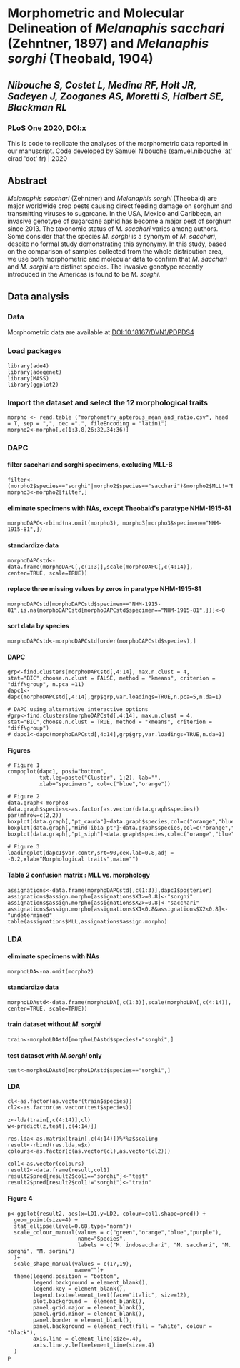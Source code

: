 # Morphometric and Molecular Delineation of _Melanaphis sacchari_ (Zehntner, 1897) and _Melanaphis sorghi_ (Theobald, 1904)
## ***Nibouche S, Costet L, Medina RF, Holt JR, Sadeyen J, Zoogones AS, Moretti S, Halbert SE, Blackman RL***

### PLoS One 2020, DOI:x

This is code to replicate the analyses of the morphometric data reported in our manuscript.  Code developed by Samuel Nibouche (samuel.nibouche 'at' cirad 'dot' fr) | 2020

## Abstract

*Melanaphis sacchari* (Zehntner) and *Melanaphis sorghi* (Theobald) are major worldwide crop pests causing direct feeding damage on sorghum and transmitting viruses to sugarcane. In the USA, Mexico and Caribbean, an invasive genotype of sugarcane aphid has become a major pest of sorghum since 2013. The taxonomic status of *M. sacchari* varies among authors. Some consider that the species *M. sorghi* is a synonym of *M. sacchari*, despite no formal study demonstrating this synonymy. In this study, based on the comparison of samples collected from the whole distribution area, we use both morphometric and molecular data to confirm that *M. sacchari* and *M. sorghi* are distinct species. The invasive genotype recently introduced in the Americas is found to be *M. sorghi*.

## Data analysis
### Data
Morphometric data are available at [DOI:10.18167/DVN1/PDPDS4](http://dx.doi.org/10.18167/DVN1/PDPDS4)
### Load packages
```
library(ade4)
library(adegenet)
library(MASS)
library(ggplot2)
```
### Import the dataset and select the 12 morphological traits
```
morpho <- read.table ("morphometry_apterous_mean_and_ratio.csv", head = T, sep = ",", dec =".", fileEncoding = "latin1")
morpho2<-morpho[,c(1:3,8,26:32,34:36)]
```
### DAPC
#### filter sacchari and sorghi specimens, excluding MLL-B
```
filter<-(morpho2$species=="sorghi"|morpho2$species=="sacchari")&morpho2$MLL!="B"
morpho3<-morpho2[filter,]
```
#### eliminate specimens with NAs, except Theobald's paratype NHM-1915-81
```
morphoDAPC<-rbind(na.omit(morpho3), morpho3[morpho3$specimen=="NHM-1915-81",])
```
#### standardize data 
```
morphoDAPCstd<-data.frame(morphoDAPC[,c(1:3)],scale(morphoDAPC[,c(4:14)], center=TRUE, scale=TRUE))
```
#### replace three missing values by zeros in paratype NHM-1915-81
```
morphoDAPCstd[morphoDAPCstd$specimen=="NHM-1915-81",is.na(morphoDAPCstd[morphoDAPCstd$specimen=="NHM-1915-81",])]<-0
```
#### sort data by species
```
morphoDAPCstd<-morphoDAPCstd[order(morphoDAPCstd$species),]
```
#### DAPC
```
grp<-find.clusters(morphoDAPCstd[,4:14], max.n.clust = 4, stat="BIC",choose.n.clust = FALSE, method = "kmeans", criterion = "diffNgroup", n.pca =11)
dapc1<-dapc(morphoDAPCstd[,4:14],grp$grp,var.loadings=TRUE,n.pca=5,n.da=1)

# DAPC using alternative interactive options
#grp<-find.clusters(morphoDAPCstd[,4:14], max.n.clust = 4, stat="BIC",choose.n.clust = TRUE, method = "kmeans", criterion = "diffNgroup")
# dapc1<-dapc(morphoDAPCstd[,4:14],grp$grp,var.loadings=TRUE,n.da=1)
```
#### Figures
```
# Figure 1
compoplot(dapc1, posi="bottom",
          txt.leg=paste("Cluster", 1:2), lab="",
          xlab="specimens", col=c("blue","orange"))

# Figure 2
data.graph<-morpho3
data.graph$species<-as.factor(as.vector(data.graph$species))
par(mfrow=c(2,2))
boxplot(data.graph[,"pt_cauda"]~data.graph$species,col=c("orange","blue"),xlab="",ylab="pt:cauda")
boxplot(data.graph[,"HindTibia_pt"]~data.graph$species,col=c("orange","blue"),xlab="",ylab="HindTibia:pt")
boxplot(data.graph[,"pt_siph"]~data.graph$species,col=c("orange","blue"),xlab="",ylab="pt:siph")

# Figure 3
loadingplot(dapc1$var.contr,srt=90,cex.lab=0.8,adj = -0.2,xlab="Morphological traits",main="")
```
#### Table 2 confusion matrix : MLL vs. morphology
```
assignations<-data.frame(morphoDAPCstd[,c(1:3)],dapc1$posterior)
assignations$assign.morpho[assignations$X1>=0.8]<-"sorghi"
assignations$assign.morpho[assignations$X2>=0.8]<-"sacchari"
assignations$assign.morpho[assignations$X1<0.8&assignations$X2<0.8]<-"undetermined"
table(assignations$MLL,assignations$assign.morpho)
```
### LDA
#### eliminate specimens with NAs
```
morphoLDA<-na.omit(morpho2)
```
#### standardize data 
```
morphoLDAstd<-data.frame(morphoLDA[,c(1:3)],scale(morphoLDA[,c(4:14)], center=TRUE, scale=TRUE))
```
#### train dataset without _M. sorghi_
```
train<-morphoLDAstd[morphoLDAstd$species!="sorghi",]
```
#### test dataset with _M.sorghi_ only
```
test<-morphoLDAstd[morphoLDAstd$species=="sorghi",]
```
#### LDA
```
cl<-as.factor(as.vector(train$species))
cl2<-as.factor(as.vector(test$species))

z<-lda(train[,c(4:14)],cl)
w<-predict(z,test[,c(4:14)])

res.lda<-as.matrix(train[,c(4:14)])%*%z$scaling
result<-rbind(res.lda,w$x)
colours<-as.factor(c(as.vector(cl),as.vector(cl2)))

col1<-as.vector(colours)
result2<-data.frame(result,col1)
result2$pred[result2$col1=="sorghi"]<-"test"
result2$pred[result2$col1!="sorghi"]<-"train"
```
#### Figure 4
```
p<-ggplot(result2, aes(x=LD1,y=LD2, colour=col1,shape=pred)) +
  geom_point(size=4) +
  stat_ellipse(level=0.68,type="norm")+
  scale_colour_manual(values = c("green","orange","blue","purple"), 
                      name="Species",
                      labels = c("M. indosacchari", "M. sacchari", "M. sorghi", "M. sorini")
  )+
  scale_shape_manual(values = c(17,19),
                     name="")+
  theme(legend.position = "bottom",
        legend.background = element_blank(),
        legend.key = element_blank(),
        legend.text=element_text(face="italic", size=12),
        plot.background =  element_blank(), 
        panel.grid.major = element_blank(), 
        panel.grid.minor = element_blank(), 
        panel.border = element_blank(), 
        panel.background = element_rect(fill = "white", colour = "black"),
        axis.line = element_line(size=.4),
        axis.line.y.left=element_line(size=.4)
  )
p
```
